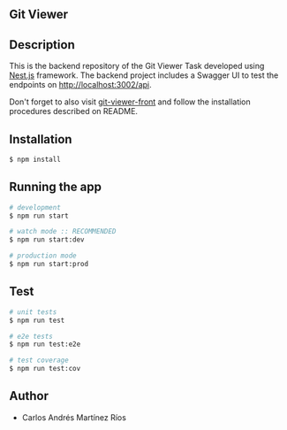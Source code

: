 ## Git Viewer

## Description

This is the backend repository of the Git Viewer Task developed using [Nest.js](https://github.com/nestjs/nest) framework. The backend project includes a Swagger UI to test the endpoints on [http://localhost:3002/api](http://localhost:3002/api).

Don't forget to also visit [git-viewer-front](https://github.com/charliemr99/git-viewer-front) and follow the installation procedures described on README.

## Installation

```bash
$ npm install
```

## Running the app

```bash
# development
$ npm run start

# watch mode :: RECOMMENDED
$ npm run start:dev

# production mode
$ npm run start:prod
```

## Test

```bash
# unit tests
$ npm run test

# e2e tests
$ npm run test:e2e

# test coverage
$ npm run test:cov
```

## Author

- Carlos Andrés Martínez Ríos
